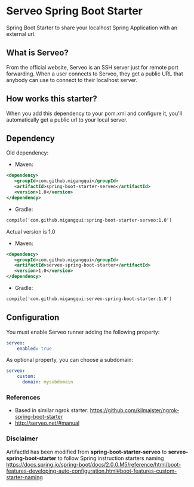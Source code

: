 # Serveo Spring Boot Starter

Spring Boot Starter to share your localhost Spring Application with an external url.

## What is Serveo?

From the official website, Serveo is an SSH server just for remote port forwarding. When a user connects to Serveo, they get a public URL that anybody can use to connect to their localhost server.

## How works this starter?

When you add this dependency to your pom.xml and configure it, you'll automatically get a public url to your local server.

 ## Dependency
 
 Old dependency:
 
  * Maven:
  ```xml
 <dependency>
     <groupId>com.github.migangqui</groupId>
     <artifactId>spring-boot-starter-serveo</artifactId>
     <version>1.0</version>
 </dependency>
 ```
 
 * Gradle:
  ```xml
 compile('com.github.migangqui:spring-boot-starter-serveo:1.0')
 ```
 
 Actual version is 1.0
 
 * Maven:
 ```xml
<dependency>
    <groupId>com.github.migangqui</groupId>
    <artifactId>serveo-spring-boot-starter</artifactId>
    <version>1.0</version>
</dependency>
```

* Gradle:
 ```xml
compile('com.github.migangqui:serveo-spring-boot-starter:1.0')
```

## Configuration

You must enable Serveo runner adding the following property:
```yaml
serveo:
    enabled: true
```

As optional property, you can choose a subdomain:
```yaml
serveo:
    custom:
      domain: mysubdomain
```

### References

* Based in similar ngrok starter: https://github.com/kilmajster/ngrok-spring-boot-starter
* http://serveo.net/#manual

### Disclaimer

ArtifactId has been modified from <b>spring-boot-starter-serveo</b> to <b>serveo-spring-boot-starter</b> to follow Spring instruction starters naming
https://docs.spring.io/spring-boot/docs/2.0.0.M5/reference/html/boot-features-developing-auto-configuration.html#boot-features-custom-starter-naming